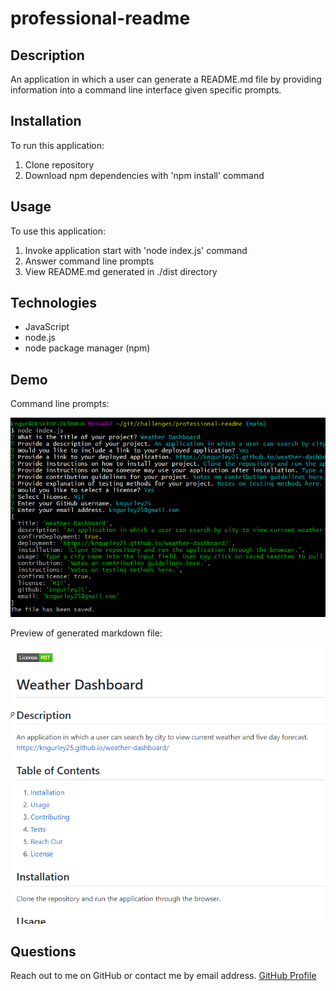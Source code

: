 # professional-readme

## Description
An application in which a user can generate a README.md file by providing information into a command line interface given specific prompts.

## Installation
To run this application:
1. Clone repository
1. Download npm dependencies with 'npm install' command

## Usage
To use this application:
1. Invoke application start with 'node index.js' command
1. Answer command line prompts
1. View README.md generated in ./dist directory

## Technologies
- JavaScript
- node.js
- node package manager (npm)

## Demo
Command line prompts:

![Demo](./assets/images/node-index.PNG)

Preview of generated markdown file:

![readme](./assets/images/readme.PNG)


## Questions
Reach out to me on GitHub or contact me by email address. 
[GitHub Profile](https://github.com/kngurley25)
